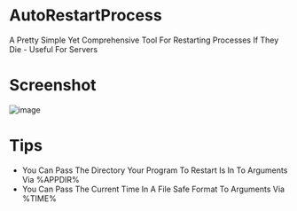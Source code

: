 # AutoRestartProcess
A Pretty Simple Yet Comprehensive Tool For Restarting Processes If They Die - Useful For Servers
# Screenshot
![image](https://user-images.githubusercontent.com/36628963/112144428-20d22200-8bd1-11eb-9de3-76e786c87e25.png)
# Tips
 - You Can Pass The Directory Your Program To Restart Is In To Arguments Via %APPDIR%
 - You Can Pass The Current Time In A File Safe Format To Arguments Via %TIME%
